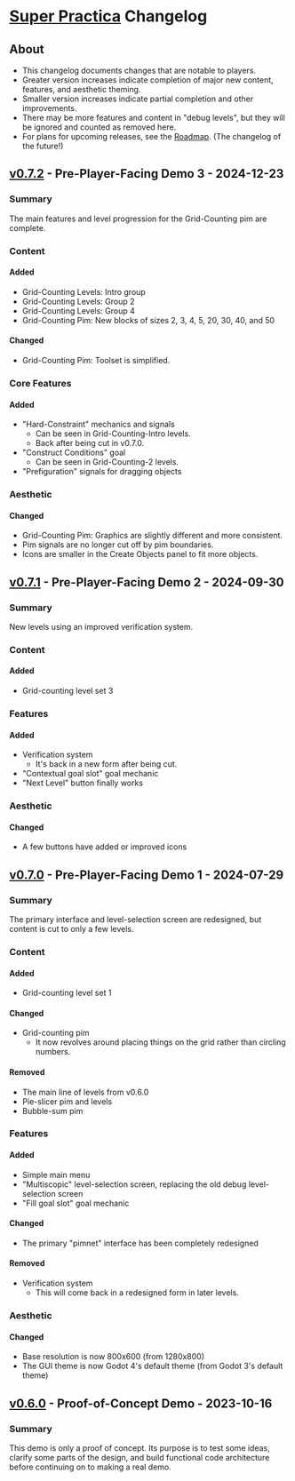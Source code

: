 # [Super Practica](https://superpractica.org) Changelog

## About

* This changelog documents changes that are notable to players.
* Greater version increases indicate completion of major new content, features, and aesthetic theming.
* Smaller version increases indicate partial completion and other improvements.
* There may be more features and content in "debug levels", but they will be ignored and counted as removed here.
* For plans for upcoming releases, see the [Roadmap](https://superpractica.org/resources/roadmap). (The changelog of the future!)


## [v0.7.2] - Pre-Player-Facing Demo 3 - 2024-12-23

### Summary

The main features and level progression for the Grid-Counting pim are complete.


### Content

#### Added

* Grid-Counting Levels: Intro group
* Grid-Counting Levels: Group 2
* Grid-Counting Levels: Group 4
* Grid-Counting Pim: New blocks of sizes 2, 3, 4, 5, 20, 30, 40, and 50

#### Changed

* Grid-Counting Pim: Toolset is simplified.


### Core Features

#### Added

* "Hard-Constraint" mechanics and signals
    * Can be seen in Grid-Counting-Intro levels.
    * Back after being cut in v0.7.0.
* "Construct Conditions" goal
    * Can be seen in Grid-Counting-2 levels.
* "Prefiguration" signals for dragging objects


### Aesthetic

#### Changed

* Grid-Counting Pim: Graphics are slightly different and more consistent.
* Pim signals are no longer cut off by pim boundaries.
* Icons are smaller in the Create Objects panel to fit more objects.


## [v0.7.1] - Pre-Player-Facing Demo 2 - 2024-09-30

### Summary

New levels using an improved verification system.


### Content

#### Added

* Grid-counting level set 3


### Features

#### Added

* Verification system
    * It's back in a new form after being cut.
* "Contextual goal slot" goal mechanic
* "Next Level" button finally works


### Aesthetic

#### Changed

* A few buttons have added or improved icons


## [v0.7.0] - Pre-Player-Facing Demo 1 - 2024-07-29

### Summary

The primary interface and level-selection screen are redesigned, but content is cut to only a few levels.


### Content

#### Added

* Grid-counting level set 1

#### Changed

* Grid-counting pim
    * It now revolves around placing things on the grid rather than circling numbers.

#### Removed

* The main line of levels from v0.6.0
* Pie-slicer pim and levels
* Bubble-sum pim


### Features

#### Added

* Simple main menu
* "Multiscopic" level-selection screen, replacing the old debug level-selection screen
* "Fill goal slot" goal mechanic

#### Changed

* The primary "pimnet" interface has been completely redesigned

#### Removed

* Verification system
    * This will come back in a redesigned form in later levels.


### Aesthetic

#### Changed

* Base resolution is now 800x600 (from 1280x800)
* The GUI theme is now Godot 4's default theme (from Godot 3's default theme)


## [v0.6.0] - Proof-of-Concept Demo - 2023-10-16

### Summary

This demo is only a proof of concept. Its purpose is to test some ideas, clarify some parts of the design, and build functional code architecture before continuing on to making a real demo.


[Unreleased]: https://codeberg.org/superpractica/superpractica
[v0.7.2]: https://codeberg.org/superpractica/superpractica/releases/tag/v0.7.2
[v0.7.1]: https://codeberg.org/superpractica/superpractica/releases/tag/v0.7.1
[v0.7.0]: https://codeberg.org/superpractica/superpractica/releases/tag/v0.7.0
[v0.6.0]: https://codeberg.org/superpractica/superpractica/releases/tag/v0.6.0
